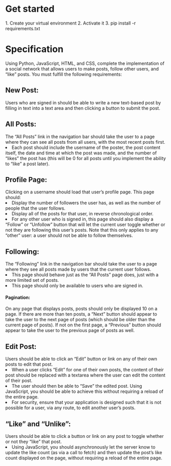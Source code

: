<h1>Get started</h1>
1. Create your virtual environment
2. Activate it
3. pip install -r requirements.txt

<h1>Specification</h1>
Using Python, JavaScript, HTML, and CSS, complete the implementation of a social network that allows users to make posts, follow other users, and “like” posts. You must fulfill the following requirements:

<h2>New Post:</h2> Users who are signed in should be able to write a new text-based post by filling in text into a text area and then clicking a button to submit the post.
<h2>All Posts:</h2> The “All Posts” link in the navigation bar should take the user to a page where they can see all posts from all users, with the most recent posts first.
<li>Each post should include the username of the poster, the post content itself, the date and time at which the post was made, and the number of “likes” the post has (this will be 0 for all posts until you implement the ability to “like” a post later).
<h2>Profile Page:</h2> Clicking on a username should load that user’s profile page. This page should:
<li>Display the number of followers the user has, as well as the number of people that the user follows.
<li>Display all of the posts for that user, in reverse chronological order.
<li>For any other user who is signed in, this page should also display a “Follow” or “Unfollow” button that will let the current user toggle whether or not they are following this user’s posts. Note that this only applies to any “other” user: a user should not be able to follow themselves.
<h2>Following:</h2> The “Following” link in the navigation bar should take the user to a page where they see all posts made by users that the current user follows.
<li>This page should behave just as the “All Posts” page does, just with a more limited set of posts.
<li>This page should only be available to users who are signed in.
<h4>Pagination:</h2> On any page that displays posts, posts should only be displayed 10 on a page. If there are more than ten posts, a “Next” button should appear to take the user to the next page of posts (which should be older than the current page of posts). If not on the first page, a “Previous” button should appear to take the user to the previous page of posts as well.
<h2>Edit Post:</h2> Users should be able to click an “Edit” button or link on any of their own posts to edit that post.
<li>When a user clicks “Edit” for one of their own posts, the content of their post should be replaced with a textarea where the user can edit the content of their post.
<li>The user should then be able to “Save” the edited post. Using JavaScript, you should be able to achieve this without requiring a reload of the entire page.
<li>For security, ensure that your application is designed such that it is not possible for a user, via any route, to edit another user’s posts.
<h2>“Like” and “Unlike”:</h2> Users should be able to click a button or link on any post to toggle whether or not they “like” that post.
<li>Using JavaScript, you should asynchronously let the server know to update the like count (as via a call to fetch) and then update the post’s like count displayed on the page, without requiring a reload of the entire page.